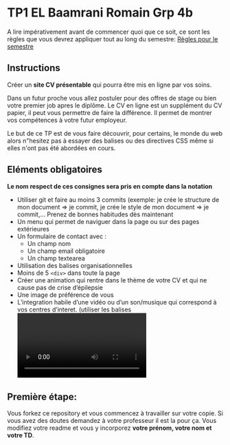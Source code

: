 ﻿# TP1  EL Baamrani Romain Grp 4b

A lire impérativement avant de commencer quoi que ce soit, ce sont les règles que vous devrez appliquer tout au long du semestre:
[Règles pour le semestre](https://gitlab.com/Yrandill/instructions_web_ocres_ing4/-/blob/master/README.md)

## Instructions
Créer un **site CV présentable** qui pourra être mis en ligne par vos soins.

Dans un futur proche vous allez postuler pour des offres de stage ou bien votre premier job apres le diplôme. Le CV en ligne est un supplément du CV papier, il peut vous permettre de faire la différence. Il permet de montrer vos compétences à votre futur employeur.

Le but de ce TP est de vous faire découvrir, pour certains, le monde du web alors n"hesitez pas à essayer des balises ou des directives CSS même si elles n'ont pas été abordées en cours.

## Eléments obligatoires
**Le nom respect de ces consignes sera pris en compte dans la notation**

- Utiliser git et faire au moins 3 commits (exemple: je crée le structure de mon document => je commit, je crée le style de mon document => je commit,... Prenez de bonnes habitudes dès maintenant
- Un menu qui permet de naviguer dans la page ou sur des pages extérieures
- Un formulaire de contact avec :
    - Un champ nom
    - Un champ email obligatoire
    - Un champ textearea
- Utilisation des balises organisationnelles
- Moins de 5 `<div>` dans toute la page
- Créer une animation qui rentre dans le thème de votre CV et qui ne cause pas de crise d’épilepsie
- Une image de préférence de vous
- L’integration habile d’une vidéo ou d’un son/musique qui correspond à vos centres d’interet. (utiliser les balises <video> ou <audio> pas d’iframe youtube ou d'autres plateformes média)


## Première étape:
Vous forkez ce repository et vous commencez à travailler sur votre copie. Si vous avez des doutes demandez à votre professeur il est la pour ça. 
Vous modifiez votre readme et vous y incorporez **votre prénom, votre nom et votre TD**.
